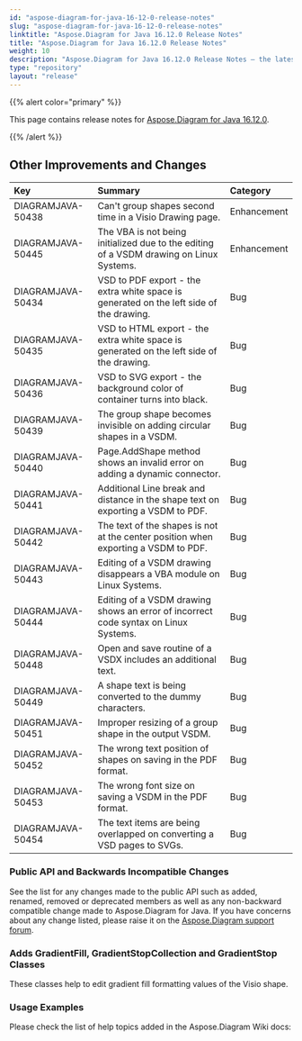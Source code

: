 ```yaml
---
id: "aspose-diagram-for-java-16-12-0-release-notes"
slug: "aspose-diagram-for-java-16-12-0-release-notes"
linktitle: "Aspose.Diagram for Java 16.12.0 Release Notes"
title: "Aspose.Diagram for Java 16.12.0 Release Notes"
weight: 10
description: "Aspose.Diagram for Java 16.12.0 Release Notes – the latest updates and fixes."
type: "repository"
layout: "release"
---
```


{{% alert color="primary" %}} 

This page contains release notes for [Aspose.Diagram for Java 16.12.0](https://releases.aspose.com/diagram/java/release-notes/2016/aspose-diagram-for-java-16-12-0-release-notes/).

{{% /alert %}} 
## **Other Improvements and Changes**

|**Key**|**Summary**|**Category**|
| :- | :- | :- |
|DIAGRAMJAVA-50438|Can't group shapes second time in a Visio Drawing page.|Enhancement|
|DIAGRAMJAVA-50445|The VBA is not being initialized due to the editing of a VSDM drawing on Linux Systems.|Enhancement|
|DIAGRAMJAVA-50434|VSD to PDF export - the extra white space is generated on the left side of the drawing.|Bug|
|DIAGRAMJAVA-50435|VSD to HTML export - the extra white space is generated on the left side of the drawing.|Bug|
|DIAGRAMJAVA-50436|VSD to SVG export - the background color of container turns into black.|Bug|
|DIAGRAMJAVA-50439|The group shape becomes invisible on adding circular shapes in a VSDM.|Bug|
|DIAGRAMJAVA-50440|Page.AddShape method shows an invalid error on adding a dynamic connector.|Bug|
|DIAGRAMJAVA-50441|Additional Line break and distance in the shape text on exporting a VSDM to PDF.|Bug|
|DIAGRAMJAVA-50442|The text of the shapes is not at the center position when exporting a VSDM to PDF.|Bug|
|DIAGRAMJAVA-50443|Editing of a VSDM drawing disappears a VBA module on Linux Systems.|Bug|
|DIAGRAMJAVA-50444|Editing of a VSDM drawing shows an error of incorrect code syntax on Linux Systems.|Bug|
|DIAGRAMJAVA-50448|Open and save routine of a VSDX includes an additional text.|Bug|
|DIAGRAMJAVA-50449|A shape text is being converted to the dummy characters.|Bug|
|DIAGRAMJAVA-50451|Improper resizing of a group shape in the output VSDM.|Bug|
|DIAGRAMJAVA-50452|The wrong text position of shapes on saving in the PDF format.|Bug|
|DIAGRAMJAVA-50453|The wrong font size on saving a VSDM in the PDF format.|Bug|
|DIAGRAMJAVA-50454|The text items are being overlapped on converting a VSD pages to SVGs.|Bug|
### **Public API and Backwards Incompatible Changes**
See the list for any changes made to the public API such as added, renamed, removed or deprecated members as well as any non-backward compatible change made to Aspose.Diagram for Java. If you have concerns about any change listed, please raise it on the [Aspose.Diagram support forum](https://forum.aspose.com/c/diagram/17).
### **Adds GradientFill, GradientStopCollection and GradientStop Classes**
These classes help to edit gradient fill formatting values of the Visio shape.
### **Usage Examples**
Please check the list of help topics added in the Aspose.Diagram Wiki docs:
